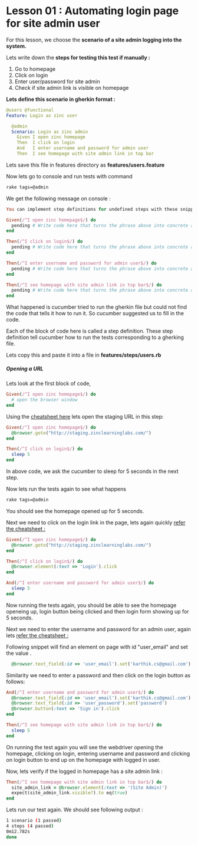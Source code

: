 

# Lesson 01 : Automating login page for site admin user

<!--End to end tests works just like a real human** user, so the flow of test mimics a manual tester.-->

<!--**Choose a feature to test :** What happens when a user logs into the system-->

<!--**Various scenarios for testing this feature:** We need to think about what happens when-->

<!--site admin logs in-->

<!--student logs in-->

<!--teacher logs in-->

<!--school admin logs in-->

For this lesson, we choose the **scenario of a site admin logging into the system.**

Lets write down the **steps for testing this test if manually :** 

1. Go to homepage
2. Click on login
3. Enter user/password for site admin
4. Check if site admin link is visible on homepage





**Lets define this scenario in gherkin format :** 

```yaml
@users @functional
Feature: Login as zinc user

  @admin
  Scenario: Login as zinc admin
    Given I open zinc homepage
    Then  I click on login
    And   I enter username and password for admin user
    Then  I see homepage with site admin link in top bar
```

Lets save this file in features directory as **features/users.feature** 

Now lets go to console and run tests with command

 ````bash
rake tags=@admin
 ````

We get the following message on console : 

```ruby
You can implement step definitions for undefined steps with these snippets:

Given(/^I open zinc homepage$/) do
  pending # Write code here that turns the phrase above into concrete actions
end

Then(/^I click on login$/) do
  pending # Write code here that turns the phrase above into concrete actions
end

Then(/^I enter username and password for admin user$/) do
  pending # Write code here that turns the phrase above into concrete actions
end

Then(/^I see homepage with site admin link in top bar$/) do
  pending # Write code here that turns the phrase above into concrete actions
end

```

What happened is cucumber tried to run the gherkin file but could not find the code that tells it how to run it. So cucumber suggested us to fill in the code.

Each of the block of code here is called a step definition. These step definition tell cucumber how to run the tests corresponding to a gherking file.

Lets copy this and paste it into a file in **features/steps/users.rb**

##### Opening a URL

Lets look at the first block of code, 

```ruby
Given(/^I open zinc homepage$/) do
  # open the browser window
end
```



Using the [cheatsheet here](https://github.com/nishants/zinc-test-lessons/blob/master/docs/cheat-sheet.md#cheatsheet) lets open the staging URL in this step: 

```ruby
Given(/^I open zinc homepage$/) do
  @browser.goto("http://staging.zinclearninglabs.com/")
end

Then(/^I click on login$/) do
  sleep 5
end
```

In above code, we ask the cucumber to sleep for 5 seconds in the next step. 

Now lets run the tests again to see what happens

```bash
rake tags=@admin
```

You should see the homepage opened up for 5 seconds.  

Next we need to click on the login link in the page, lets again quickly [refer the cheatsheet :](https://github.com/nishants/zinc-test-lessons/blob/master/docs/cheat-sheet.md#cheatsheet) 

```ruby
Given(/^I open zinc homepage$/) do
  @browser.goto("http://staging.zinclearninglabs.com/")
end

Then(/^I click on login$/) do
  @browser.element(:text => 'Login').click
end

And(/^I enter username and password for admin user$/) do
  sleep 5
end
```



Now running the tests again, you should be able to see the homepage openeing up, login button being clicked and then login form showing up for 5 seconds.

Next we need to enter the username and password for an admin user, again lets [refer the cheatsheet :](https://github.com/nishants/zinc-test-lessons/blob/master/docs/cheat-sheet.md#cheatsheet) 

Following snippet will find an element on page with id "user_email" and set the value .

```ruby
  @browser.text_field(:id => 'user_email').set('karthik.cs@gmail.com')
```

Similarity we need to enter a password and then click on the login button as follows: 

```ruby
And(/^I enter username and password for admin user$/) do
  @browser.text_field(:id => 'user_email').set('karthik.cs@gmail.com')
  @browser.text_field(:id => 'user_password').set('password')
  @browser.button(:text => 'Sign in').click
end

Then(/^I see homepage with site admin link in top bar$/) do
  sleep 5
end
```

On running the test again you will see the webdriver opening the homepage, clicking on login, entering username and password and clicking on login button to end up on the homepage with logged in user.

Now, lets verify if the logged in homepage has a site admin link : 

```ruby
Then(/^I see homepage with site admin link in top bar$/) do
  site_admin_link = @browser.element(:text => '(Site Admin)')
  expect(site_admin_link.visible?).to eq(true)
end
```

Lets run our test again. We should see following output : 

```bash
1 scenario (1 passed)
4 steps (4 passed)
0m12.782s
done

```

